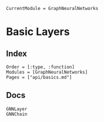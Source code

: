 ```@meta
CurrentModule = GraphNeuralNetworks
```

# Basic Layers

## Index

```@index
Order = [:type, :function]
Modules = [GraphNeuralNetworks]
Pages = ["api/basics.md"]
```

## Docs

```@docs
GNNLayer
GNNChain
```